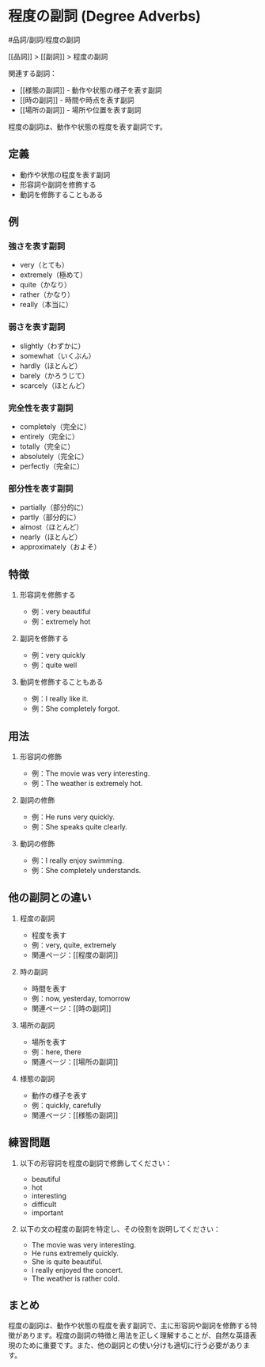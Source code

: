 ﻿# 程度の副詞 (Degree Adverbs)

#品詞/副詞/程度の副詞

[[品詞]] > [[副詞]] > 程度の副詞

関連する副詞：
- [[様態の副詞]] - 動作や状態の様子を表す副詞
- [[時の副詞]] - 時間や時点を表す副詞
- [[場所の副詞]] - 場所や位置を表す副詞

程度の副詞は、動作や状態の程度を表す副詞です。

## 定義
- 動作や状態の程度を表す副詞
- 形容詞や副詞を修飾する
- 動詞を修飾することもある

## 例
### 強さを表す副詞
- very（とても）
- extremely（極めて）
- quite（かなり）
- rather（かなり）
- really（本当に）

### 弱さを表す副詞
- slightly（わずかに）
- somewhat（いくぶん）
- hardly（ほとんど）
- barely（かろうじて）
- scarcely（ほとんど）

### 完全性を表す副詞
- completely（完全に）
- entirely（完全に）
- totally（完全に）
- absolutely（完全に）
- perfectly（完全に）

### 部分性を表す副詞
- partially（部分的に）
- partly（部分的に）
- almost（ほとんど）
- nearly（ほとんど）
- approximately（およそ）

## 特徴
1. 形容詞を修飾する
   - 例：very beautiful
   - 例：extremely hot

2. 副詞を修飾する
   - 例：very quickly
   - 例：quite well

3. 動詞を修飾することもある
   - 例：I really like it.
   - 例：She completely forgot.

## 用法
1. 形容詞の修飾
   - 例：The movie was very interesting.
   - 例：The weather is extremely hot.

2. 副詞の修飾
   - 例：He runs very quickly.
   - 例：She speaks quite clearly.

3. 動詞の修飾
   - 例：I really enjoy swimming.
   - 例：She completely understands.

## 他の副詞との違い
1. 程度の副詞
   - 程度を表す
   - 例：very, quite, extremely
   - 関連ページ：[[程度の副詞]]

2. 時の副詞
   - 時間を表す
   - 例：now, yesterday, tomorrow
   - 関連ページ：[[時の副詞]]

3. 場所の副詞
   - 場所を表す
   - 例：here, there
   - 関連ページ：[[場所の副詞]]

4. 様態の副詞
   - 動作の様子を表す
   - 例：quickly, carefully
   - 関連ページ：[[様態の副詞]]

## 練習問題
1. 以下の形容詞を程度の副詞で修飾してください：
   - beautiful
   - hot
   - interesting
   - difficult
   - important

2. 以下の文の程度の副詞を特定し、その役割を説明してください：
   - The movie was very interesting.
   - He runs extremely quickly.
   - She is quite beautiful.
   - I really enjoyed the concert.
   - The weather is rather cold.

## まとめ
程度の副詞は、動作や状態の程度を表す副詞で、主に形容詞や副詞を修飾する特徴があります。程度の副詞の特徴と用法を正しく理解することが、自然な英語表現のために重要です。また、他の副詞との使い分けも適切に行う必要があります。 